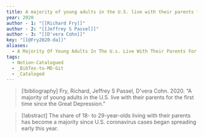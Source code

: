 ```yaml
---
title: A majority of young adults in the U.S. live with their parents for the first time since the Great Depression
year: 2020
author - 1: "[[Richard Fry]]"
author - 2: "[[Jeffrey S Passel]]"
author - 3: "[[D'vera Cohn]]"
key: "[[@Fry2020-da]]"
aliases:
  - A Majority Of Young Adults In The U.s. Live With Their Parents For The First Time Since The Great Depression
tags:
  - Notion-Catalogued
  - _BibTex-to-MD-Git
  - _Cataloged
---
```


> [!bibliography]
> Fry, Richard, Jeffrey S Passel, D'vera Cohn. 2020. “A majority of young adults in the U.S. live with their parents for the first time since the Great Depression.” 

> [!abstract]
> The share of 18- to 29-year-olds living with their parents has become a majority since U.S. coronavirus cases began spreading early this year.